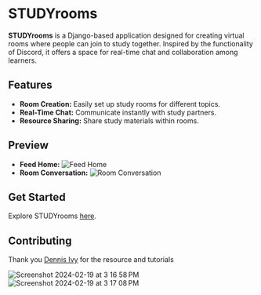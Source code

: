# STUDYrooms

**STUDYrooms** is a Django-based application designed for creating virtual rooms where people can join to study together. Inspired by the functionality of Discord, it offers a space for real-time chat and collaboration among learners.

## Features

- **Room Creation:** Easily set up study rooms for different topics.
- **Real-Time Chat:** Communicate instantly with study partners.
- **Resource Sharing:** Share study materials within rooms.

## Preview

- **Feed Home:** ![Feed Home](URL-to-image)
- **Room Conversation:** ![Room Conversation](URL-to-image)

## Get Started

Explore STUDYrooms [here](https://studybuddev.herokuapp.com/).


## Contributing

Thank you [Dennis Ivy](https://github.com/divanov11/) for the resource and tutorials

![Screenshot 2024-02-19 at 3 16 58 PM](https://github.com/FaisalBinHassan/STUDYrooms/assets/83821827/c0f6a929-ee84-46f1-b754-af02c896f57d)
![Screenshot 2024-02-19 at 3 17 08 PM](https://github.com/FaisalBinHassan/STUDYrooms/assets/83821827/124046a4-4fc9-4dd1-9d35-64e825e8eac9)






